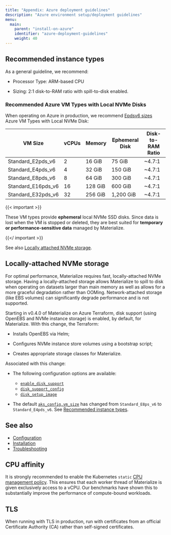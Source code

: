 ```yaml
---
title: "Appendix: Azure deployment guidelines"
description: "Azure environment setup/deployment guidelines"
menu:
  main:
    parent: "install-on-azure"
    identifier: "azure-deployment-guidelines"
    weight: 40
---
```


## Recommended instance types

As a general guideline, we recommend:

- Processor Type: ARM-based CPU

- Sizing: 2:1 disk-to-RAM ratio with spill-to-disk enabled.

### Recommended Azure VM Types with Local NVMe Disks

When operating on Azure in production, we recommend [Epdsv6
sizes](https://learn.microsoft.com/en-us/azure/virtual-machines/sizes/memory-optimized/epdsv6-series?tabs=sizebasic#sizes-in-series)
Azure VM Types with Local NVMe Disk:

| VM Size            | vCPUs | Memory  | Ephemeral Disk | Disk-to-RAM Ratio |
| ------------------ | ----- | ------- | -------------- | ----------------- |
| Standard_E2pds_v6  | 2     | 16 GiB  | 75 GiB         | ~4.7:1           |
| Standard_E4pds_v6  | 4     | 32 GiB  | 150 GiB        | ~4.7:1           |
| Standard_E8pds_v6  | 8     | 64 GiB  | 300 GiB        | ~4.7:1           |
| Standard_E16pds_v6 | 16    | 128 GiB | 600 GiB        | ~4.7:1           |
| Standard_E32pds_v6 | 32    | 256 GiB | 1,200 GiB      | ~4.7:1           |

{{< important >}}

These VM types provide **ephemeral** local NVMe SSD disks. Since data is lost
when the VM is stopped or deleted, they are best suited for **temporary or
performance-sensitive data** managed by Materialize.

{{</ important >}}

See also [Locally attached NVMe storage](#locally-attached-nvme-storage).

## Locally-attached NVMe storage

For optimal performance, Materialize requires fast, locally-attached NVMe
storage. Having a locally-attached storage allows Materialize to spill to disk
when operating on datasets larger than main memory as well as allows for a more
graceful degradation rather than OOMing. Network-attached storage (like EBS
volumes) can significantly degrade performance and is not supported.

Starting in v0.4.0 of Materialize on Azure Terraform, disk support (using
OpenEBS and NVMe instance storage) is enabled, by default, for Materialize. With
this change, the Terraform:

- Installs OpenEBS via Helm;

- Configures NVMe instance store volumes using a bootstrap script;

- Creates appropriate storage classes for Materialize.

Associated with this change:

- The following configuration options are available:

  - [`enable_disk_support`]
  - [`disk_support_config`]
  - [`disk_setup_image`]

- The default
[`aks_config.vm_size`](https://github.com/MaterializeInc/terraform-azurerm-materialize?tab=readme-ov-file#input_aks_config)
has changed from `Standard_E8ps_v6` to `Standard_E4pds_v6`. See [Recommended
instance types](#recommended-instance-types).

## See also

- [Configuration](/installation/configuration/)
- [Installation](/installation/)
- [Troubleshooting](/installation/troubleshooting/)

[`enable_disk_support`]: https://github.com/MaterializeInc/terraform-azurerm-materialize?tab=readme-ov-file#disk-support-for-materialize-on-azure

[`disk_support_config`]:
    https://github.com/MaterializeInc/terraform-azurerm-materialize?tab=readme-ov-file#input_disk_support_config

[`disk_setup_image`]:
    https://github.com/MaterializeInc/terraform-azurerm-materialize?tab=readme-ov-file#input_disk_setup_image

## CPU affinity

It is strongly recommended to enable the Kubernetes `static` [CPU management policy](https://kubernetes.io/docs/tasks/administer-cluster/cpu-management-policies/#static-policy).
This ensures that each worker thread of Materialize is given exclusively access to a vCPU. Our benchmarks have shown this
to substantially improve the performance of compute-bound workloads.

## TLS

When running with TLS in production, run with certificates from an official
Certificate Authority (CA) rather than self-signed certificates.
